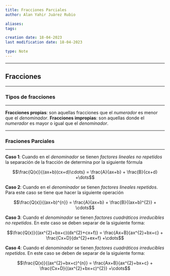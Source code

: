 ```yaml
---
title: Fracciones Parciales
author: Alan Yahir Juárez Rubio

aliases:
tags:

creation date: 18-04-2023
last modification date: 18-04-2023

type: Note
---
```

---

## Fracciones 

---

### Tipos de fracciones

---

**Fracciones propias**: son aquellas fracciones que el _numerador_ es menor que el _denominador_.
**Fracciones impropias**: son aquellas donde el _numerador_ es mayor o igual que el _denominador_.

---

### Fraciones Parciales

---

**Caso 1**: Cuando en el _denominador_ se tienen _factores lineales no repetidos_ la separación de la fracción de determina por la siguiente fórmula

$$\frac{Q(x)}{(ax+b)(cx+d)\cdots} = \frac{A}{ax+b} + \frac{B}{cx+d} +\dots$$

**Caso 2**: Cuando en el _denominador_ se tienen _factores lineales repetidos_. Para este caso se tiene que hacer la siguiente operación

$$\frac{Q(x)}{(ax+b)^{n}} = \frac{A}{ax+b} + \frac{B}{(ax+b)^{2}} + \cdots$$

**Caso 3**: Cuando el _denominador_ se tienen _factores cuadráticos irreducibles no repetidos_. En este caso se deben separar de la siguiente forma:

$$\frac{Q(x)}{(ax^{2}+bx+c)(dx^{2}+cx+f)} = \frac{Ax+B}{ax^{2}+bx+c} + \frac{Cx+D}{dx^{2}+ex+f} +\cdots$$

**Caso 4**: Cuando el _denominador_ se tienen _factores cuadráticos irreducibles repetidos_. En este caso se deben de separar de la siguiente forma:

$$\frac{Q(x)}{(ax^{2}+bx+c)^{n}} = \frac{Ax+B}{ax^{2}+bx+c} + \frac{Cx+D}{(ax^{2}+bx+c)^{2}} +\cdots$$

